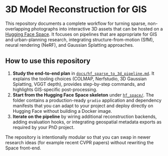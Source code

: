 # 3D Model Reconstruction for GIS

This repository documents a complete workflow for turning sparse, non-overlapping photographs into interactive 3D assets that can be hosted on a [Hugging Face Space](https://huggingface.co/spaces). It focuses on pipelines that are appropriate for GIS and urban-planning research, integrating structure-from-motion (SfM), neural rendering (NeRF), and Gaussian Splatting approaches.

## How to use this repository

1. **Study the end-to-end plan** in [`docs/hf_sparse_to_3d_pipeline.md`](docs/hf_sparse_to_3d_pipeline.md). It explains the tooling choices (COLMAP, Nerfstudio, 3D Gaussian Splatting, VGGT depth), provides step-by-step commands, and highlights GIS-specific post-processing.
2. **Start from the Hugging Face Space skeleton** under [`hf_space/`](hf_space/). The folder contains a production-ready `gradio` application and dependency manifests that you can adapt to your project and deploy directly on Hugging Face without building a Docker image.
3. **Iterate on the pipeline** by wiring additional reconstruction backends, adding evaluation hooks, or integrating geospatial metadata exports as required by your PhD project.

The repository is intentionally modular so that you can swap in newer research ideas (for example recent CVPR papers) without rewriting the Space front-end.
